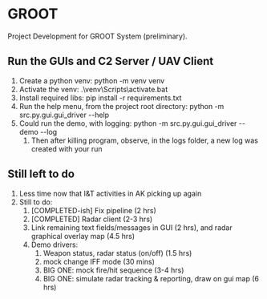 # GROOT

Project Development for GROOT System (preliminary).


## Run the GUIs and C2 Server / UAV Client 

1. Create a python venv: python -m venv venv
1. Activate the venv: .\venv\Scripts\activate.bat
1. Install required libs: pip install -r requirements.txt
1. Run the help menu, from the project root directory: python -m src.py.gui.gui_driver --help
1. Could run the demo, with logging: python -m src.py.gui.gui_driver --demo --log
    1. Then after killing program, observe, in the logs folder, a new log was created with your run



## Still left to do
1. Less time now that I&T activities in AK picking up again
1. Still to do:
    1. [COMPLETED-ish] Fix pipeline (2 hrs)
    1. [COMPLETED] Radar client (2-3 hrs)
    1. Link remaining text fields/messages in GUI (2 hrs), and radar graphical overlay map (4.5 hrs)
    1. Demo drivers:
        1. Weapon status, radar status (on/off) (1.5 hrs)
        1. mock change IFF mode (30 mins)
        1. BIG ONE: mock fire/hit sequence (3-4 hrs)
        1. BIG ONE: simulate radar tracking & reporting, draw on gui map (6 hrs)
